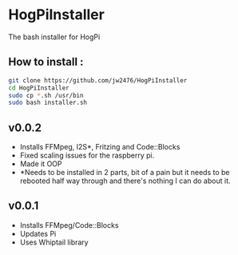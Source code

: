 # HogPiInstaller
The bash installer for HogPi

## How to install :

```sh
git clone https://github.com/jw2476/HogPiInstaller
cd HogPiInstaller
sudo cp *.sh /usr/bin
sudo bash installer.sh
```
## v0.0.2

* Installs FFMpeg, I2S*, Fritzing and Code::Blocks
* Fixed scaling issues for the raspberry pi.
* Made it OOP
* \*Needs to be installed in 2 parts, bit of a pain but it needs to be rebooted half way through and there's nothing I can do about it.

## v0.0.1

* Installs FFMpeg/Code::Blocks
* Updates Pi
* Uses Whiptail library


